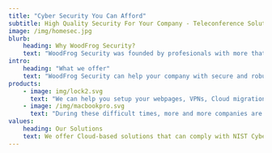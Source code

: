 ```yaml
---
title: "Cyber Security You Can Afford"
subtitle: High Quality Security For Your Company - Teleconference Solutions, VPNs, Custom Infrastructure, Compliance
image: /img/homesec.jpg
blurb:
    heading: Why WoodFrog Security?
    text: "WoodFrog Security was founded by profesionals with more that 30 year combined experience specialized on networking, teleconference services and compliance."
intro:
    heading: "What we offer"
    text: "WoodFrog Security can help your company with secure and robust infrastructure for your teleconference meetings, remote access to your network, cloud migration and compliance with HIPAA, GDPR, PCI and others."
products:
    - image: img/lock2.svg
      text: "We can help you setup your webpages, VPNs, Cloud migrations in a secure way."
    - image: /img/macbookpro.svg
      text: "During these difficult times, more and more companies are relying on Videoconference solutions but they often fails to keep it secure to protect your valuable data. We can help you setting up cloud-based encrypted videconference solutions."
values:
    heading: Our Solutions
    text: We offer Cloud-based solutions that can comply with NIST Cybersecurity Framework, HIPAA, PCI, GDPR and others. 
---
```


